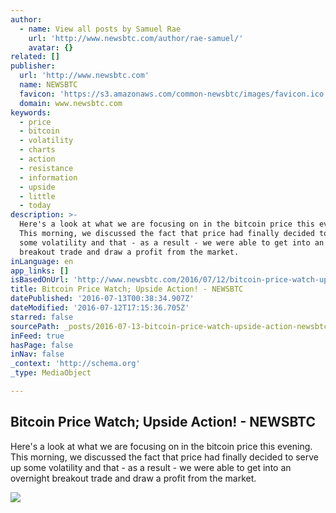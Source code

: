 ```yaml
---
author:
  - name: View all posts by Samuel Rae
    url: 'http://www.newsbtc.com/author/rae-samuel/'
    avatar: {}
related: []
publisher:
  url: 'http://www.newsbtc.com'
  name: NEWSBTC
  favicon: 'https://s3.amazonaws.com/common-newsbtc/images/favicon.ico'
  domain: www.newsbtc.com
keywords:
  - price
  - bitcoin
  - volatility
  - charts
  - action
  - resistance
  - information
  - upside
  - little
  - today
description: >-
  Here's a look at what we are focusing on in the bitcoin price this evening.
  This morning, we discussed the fact that price had finally decided to serve up
  some volatility and that - as a result - we were able to get into an overnight
  breakout trade and draw a profit from the market.
inLanguage: en
app_links: []
isBasedOnUrl: 'http://www.newsbtc.com/2016/07/12/bitcoin-price-watch-upside-action/'
title: Bitcoin Price Watch; Upside Action! - NEWSBTC
datePublished: '2016-07-13T00:38:34.907Z'
dateModified: '2016-07-12T17:15:36.705Z'
starred: false
sourcePath: _posts/2016-07-13-bitcoin-price-watch-upside-action-newsbtc.md
inFeed: true
hasPage: false
inNav: false
_context: 'http://schema.org'
_type: MediaObject

---
```

<article style=""><h1>Bitcoin Price Watch; Upside Action! - NEWSBTC</h1><p>Here's a look at what we are focusing on in the bitcoin price this evening. This morning, we discussed the fact that price had finally decided to serve up some volatility and that - as a result - we were able to get into an overnight breakout trade and draw a profit from the market.</p><img src="http://s3.amazonaws.com/main-newsbtc-images/2016/07/12181148/Screen-Shot-2016-07-12-at-19.08.15.png" /></article>